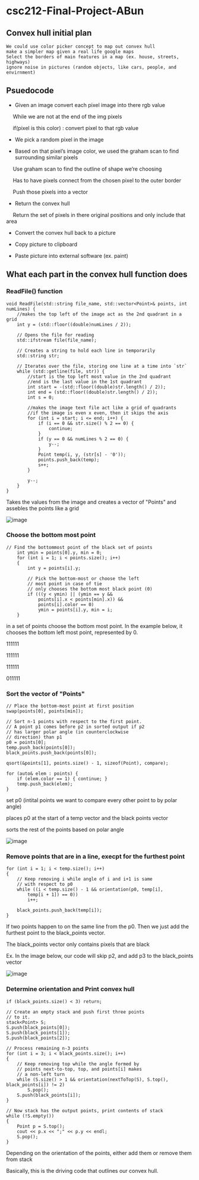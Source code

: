 # csc212-Final-Project-ABun
## Convex hull initial plan
```
We could use color picker concept to map out convex hull
make a simpler map given a real life google maps
Select the borders of main features in a map (ex. house, streets, highways)
ignore noise in pictures (random objects, like cars, people, and envirnment)
```

## Psuedocode

- Given an image convert each pixel image into there rgb value

&emsp; While we are not at the end of the img pixels 

&emsp; if(pixel is this color) : convert pixel to that rgb value 

- We pick a random pixel in the image

- Based on that pixel’s image color, we used the graham scan to find surrounding similar pixels

&emsp; Use graham scan to find the outline of shape we’re choosing

&emsp; Has to have pixels connect from the chosen pixel to the outer border

&emsp; Push those pixels into a vector

- Return the convex hull 

&emsp; Return the set of pixels in there original positions and only include that area

- Convert the convex hull back to a picture

- Copy picture to clipboard

- Paste picture into external software (ex. paint)



## What each part in the convex hull function does

### ReadFile() function
```
void ReadFile(std::string file_name, std::vector<Point>& points, int numLines) {
	//makes the top left of the image act as the 2nd quadrant in a grid 
	int y = (std::floor((double)numLines / 2));
	
	// Opens the file for reading
	std::ifstream file(file_name);

	// Creates a string to hold each line in temporarily
	std::string str;

	// Iterates over the file, storing one line at a time into `str`
	while (std::getline(file, str)) {
		//start is the top left most value in the 2nd quadrant
		//end is the last value in the 1st quadrant
		int start = -(std::floor((double)str.length() / 2));
		int end = (std::floor((double)str.length() / 2));
		int s = 0;

		//makes the image text file act like a grid of quadrants
		//if the image is even x even, then it skips the axis
		for (int i = start; i <= end; i++) {
			if (i == 0 && str.size() % 2 == 0) {
				continue;
			}
			if (y == 0 && numLines % 2 == 0) {
				y--;
			}	
			Point temp(i, y, (str[s] - '0'));
			points.push_back(temp);
			s++;
		}

		y--;
	}
}
```
Takes the values from the image and creates a vector of "Points" and assebles the points like a grid

![image](https://user-images.githubusercontent.com/114605559/203661205-a51b0ca2-5d7d-4be7-bfd3-ddca8f4cd599.png)


### Choose the bottom most point

```
// Find the bottommost point of the black set of points
	int ymin = points[0].y, min = 0;
	for (int i = 1; i < points.size(); i++)
	{
		int y = points[i].y;

		// Pick the bottom-most or choose the left
		// most point in case of tie
		// only chooses the bottom most black point (0)
		if (((y < ymin) || (ymin == y &&
			points[i].x < points[min].x)) &&
			points[i].color == 0)
			ymin = points[i].y, min = i;
	}
```
in a set of points choose the bottom most point. In the example below, it chooses the bottom left most point, represented by 0.

111111

111111

111111

011111

### Sort the vector of "Points"

```
// Place the bottom-most point at first position
swap(points[0], points[min]);

// Sort n-1 points with respect to the first point.
// A point p1 comes before p2 in sorted output if p2
// has larger polar angle (in counterclockwise
// direction) than p1
p0 = points[0];
temp.push_back(points[0]);
black_points.push_back(points[0]);

qsort(&points[1], points.size() - 1, sizeof(Point), compare);

for (auto& elem : points) {
	if (elem.color == 1) { continue; }
	temp.push_back(elem);
}
```

set p0 (intital points we want to compare every other point to by polar angle)

places p0 at the start of a temp vector and the black points vector

sorts the rest of the points based on polar angle

![image](https://user-images.githubusercontent.com/114605559/203659957-bcc8b650-3b90-41f7-afe0-478c7fff6eb3.png)

### Remove points that are in a line, execpt for the furthest point

```
for (int i = 1; i < temp.size(); i++)
{
	// Keep removing i while angle of i and i+1 is same
	// with respect to p0
	while ((i < temp.size() - 1 && orientation(p0, temp[i],
		temp[i + 1]) == 0))
		i++;

	black_points.push_back(temp[i]);
}
```

If two points happen to on the same line from the p0. Then we just add the furthest point to the black_points vector.

The black_points vector only contains pixels that are black 

Ex. In the image below, our code will skip p2, and add p3 to the black_points vector

![image](https://user-images.githubusercontent.com/114605559/203660490-73927f36-ab4c-4d72-8d5e-b41eb0d431fe.png)


### Determine orientation and Print convex hull

```
if (black_points.size() < 3) return;

// Create an empty stack and push first three points
// to it.
stack<Point> S;
S.push(black_points[0]);
S.push(black_points[1]);
S.push(black_points[2]);

// Process remaining n-3 points
for (int i = 3; i < black_points.size(); i++)
{
	// Keep removing top while the angle formed by
	// points next-to-top, top, and points[i] makes
	// a non-left turn
	while (S.size() > 1 && orientation(nextToTop(S), S.top(), black_points[i]) != 2)
		S.pop();
	S.push(black_points[i]);
}

// Now stack has the output points, print contents of stack
while (!S.empty())
{
	Point p = S.top();
	cout << p.x << ";" << p.y << endl;
	S.pop();
}
```

Depending on the orientation of the points, either add them or remove them from stack

Basically, this is the driving code that outlines our convex hull.
